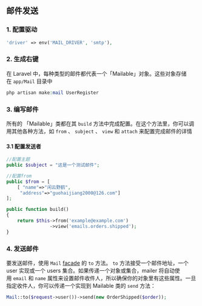 ## 邮件发送

### 1. 配置驱动

```php
'driver' => env('MAIL_DRIVER', 'smtp'),
```

### 2. 生成右键

在 Laravel 中，每种类型的邮件都代表一个「Mailable」对象。这些对象存储在 `app/Mail` 目录中 

```php
php artisan make:mail UserRegister
```

### 3. 编写邮件

所有的 「Mailable」类都在其 `build` 方法中完成配置。在这个方法里，你可以调用其他各种方法，如 `from` 、 `subject` 、 `view` 和 `attach` 来配置完成邮件的详情 	

#### 3.1 配置发送者

```php
//配置主题
public $subject = "这是一个测试邮件";

//配置from
public $from = [
    [ "name"=>"闲云野鹤",
     "address"=>"guohaijiang2000@126.com"]
];

public function build()
{
    return $this->from('example@example.com')
                ->view('emails.orders.shipped');
}
```



### 4. 发送邮件

要发送邮件，使用 `Mail` [facade](https://laravel-china.org/docs/laravel/5.6/facades) 的 `to` 方法。 `to` 方法接受一个邮件地址，一个 user 实现或一个 users 集合。如果传递一个对象或集合，mailer 将自动使用 `email` 和 `name` 属性来设置邮件收件人，所以确保你的对象里有这些属性。一旦指定收件人，你可以传递一个实现到 Mailable 类的 `send` 方法： 

```php
Mail::to($request->user())->send(new OrderShipped($order));
```

